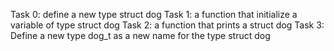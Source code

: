 Task 0: define a new type struct dog
Task 1: a function that initialize a variable of type struct dog
Task 2: a function that prints a struct dog
Task 3: Define a new type dog_t as a new name for the type struct dog
